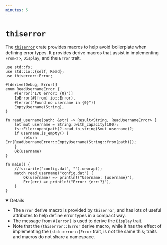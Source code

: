 ```yaml
---
minutes: 5
---
```


# `thiserror`

The [`thiserror`](https://docs.rs/thiserror/) crate provides macros to help
avoid boilerplate when defining error types. It provides derive macros that
assist in implementing `From<T>`, `Display`, and the `Error` trait.

```rust,editable,compile_fail
use std::fs;
use std::io::{self, Read};
use thiserror::Error;

#[derive(Debug, Error)]
enum ReadUsernameError {
    #[error("I/O error: {0}")]
    IoError(#[from] io::Error),
    #[error("Found no username in {0}")]
    EmptyUsername(String),
}

fn read_username(path: &str) -> Result<String, ReadUsernameError> {
    let mut username = String::with_capacity(100);
    fs::File::open(path)?.read_to_string(&mut username)?;
    if username.is_empty() {
        return Err(ReadUsernameError::EmptyUsername(String::from(path)));
    }
    Ok(username)
}

fn main() {
    //fs::write("config.dat", "").unwrap();
    match read_username("config.dat") {
        Ok(username) => println!("Username: {username}"),
        Err(err) => println!("Error: {err:?}"),
    }
}
```

<details open='true'>

- The `Error` derive macro is provided by `thiserror`, and has lots of useful
  attributes to help define error types in a compact way.
- The message from `#[error]` is used to derive the `Display` trait.
- Note that the (`thiserror::`)`Error` derive macro, while it has the effect of
  implementing the (`std::error::`)`Error` trait, is not the same this; traits
  and macros do not share a namespace.

</details>
